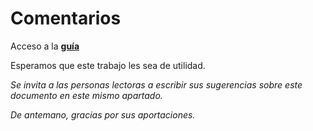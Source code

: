 # Comentarios

Acceso a la **[guía](https://github.com/conacyt-dai/guia_git/blob/main/GUIA.md)**

Esperamos que este trabajo les sea de utilidad.

*Se invita a las personas lectoras a escribir sus sugerencias sobre este documento en este mismo apartado.* 

*De antemano, gracias por sus aportaciones.*